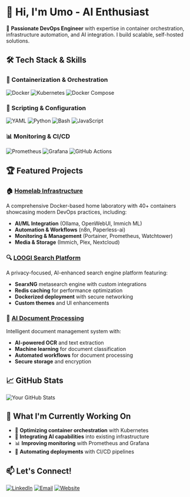# 👋 Hi, I'm Umo - AI Enthusiast

🚀 **Passionate DevOps Engineer** with expertise in container orchestration, infrastructure automation, and AI integration. I build scalable, self-hosted solutions.

## 🛠️ Tech Stack & Skills

### 🐳 Containerization & Orchestration
![Docker](https://img.shields.io/badge/Docker-2496ED?style=for-the-badge&logo=docker&logoColor=white)
![Kubernetes](https://img.shields.io/badge/Kubernetes-326CE5?style=for-the-badge&logo=kubernetes&logoColor=white)
![Docker Compose](https://img.shields.io/badge/Docker_Compose-2496ED?style=for-the-badge&logo=docker&logoColor=white)

### 🐍 Scripting & Configuration
![YAML](https://img.shields.io/badge/YAML-CB171E?style=for-the-badge&logo=yaml&logoColor=white)
![Python](https://img.shields.io/badge/Python-3776AB?style=for-the-badge&logo=python&logoColor=white)
![Bash](https://img.shields.io/badge/Bash-4EAA25?style=for-the-badge&logo=gnu-bash&logoColor=white)
![JavaScript](https://img.shields.io/badge/JavaScript-F7DF1E?style=for-the-badge&logo=javascript&logoColor=black)

### 📊 Monitoring & CI/CD
![Prometheus](https://img.shields.io/badge/Prometheus-E6522C?style=for-the-badge&logo=prometheus&logoColor=white)
![Grafana](https://img.shields.io/badge/Grafana-F46800?style=for-the-badge&logo=grafana&logoColor=white)
![GitHub Actions](https://img.shields.io/badge/GitHub_Actions-2088FF?style=for-the-badge&logo=github-actions&logoColor=white)

## 🏆 Featured Projects

### 🏠 [Homelab Infrastructure](https://github.com/psimaker/homelab)
A comprehensive Docker-based home laboratory with 40+ containers showcasing modern DevOps practices, including:
- **AI/ML Integration** (Ollama, OpenWebUI, Immich ML)
- **Automation & Workflows** (n8n, Paperless-ai)
- **Monitoring & Management** (Portainer, Prometheus, Watchtower)
- **Media & Storage** (Immich, Plex, Nextcloud)

### 🔍 [LOOGI Search Platform](https://github.com/psimaker/loogi)
A privacy-focused, AI-enhanced search engine platform featuring:
- **SearxNG** metasearch engine with custom integrations
- **Redis caching** for performance optimization  
- **Dockerized deployment** with secure networking
- **Custom themes** and UI enhancements

### 📄 [AI Document Processing](paperless-ai)
Intelligent document management system with:
- **AI-powered OCR** and text extraction
- **Machine learning** for document classification
- **Automated workflows** for document processing
- **Secure storage** and encryption

## 📈 GitHub Stats

![Your GitHub Stats](https://github-readme-stats.vercel.app/api?username=psimaker&show_icons=true&theme=radical)

## 🎯 What I'm Currently Working On

- 🔧 **Optimizing container orchestration** with Kubernetes
- 🤖 **Integrating AI capabilities** into existing infrastructure
- 📊 **Improving monitoring** with Prometheus and Grafana
- 🚀 **Automating deployments** with CI/CD pipelines

## 📫 Let's Connect!

[![LinkedIn](https://img.shields.io/badge/LinkedIn-0077B5?style=for-the-badge&logo=linkedin&logoColor=white)](https://linkedin.com/in/your-profile)
[![Email](https://img.shields.io/badge/Email-D14836?style=for-the-badge&logo=gmail&logoColor=white)](mailto:umut.erdem@protonmail.com)
[![Website](https://img.shields.io/badge/Website-FF7139?style=for-the-badge&logo=firefox-browser&logoColor=white)](https://www.linkedin.com/in/umut-erdem)
